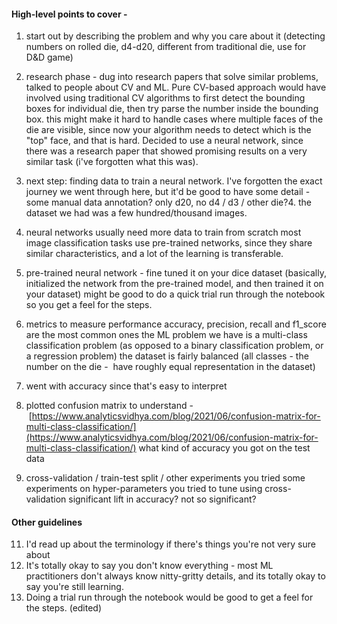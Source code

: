 #### High-level points to cover -
1. start out by describing the problem and why you care about it (detecting numbers on rolled die, d4-d20, different from traditional die, use for D&D game)  
2. research phase - dug into research papers that solve similar problems, talked to people about CV and ML.  Pure CV-based approach would have involved using traditional CV algorithms to first detect the bounding boxes for individual die, then try parse the number inside the bounding box. this might make it hard to handle cases where multiple faces of the die are visible, since now your algorithm needs to detect which is the "top" face, and that is hard. Decided to use a neural network, since there was a research paper that showed promising results on a very similar task (i've forgotten what this was).

3. next step: finding data to train a neural network.  I've forgotten the exact journey we went through here, but it'd be good to have some detail - some manual data annotation? only d20, no d4 / d3 / other die?4. the dataset we had was a few hundred/thousand images.  
4. neural networks usually need more data to train from scratch  most image classification tasks use pre-trained networks, since they share similar characteristics, and a lot of the learning is transferable.
5. pre-trained neural network - fine tuned it on your dice dataset (basically, initialized the network from the pre-trained model, and then trained it on your dataset) might be good to do a quick trial run through the notebook so you get a feel for the steps.
6. metrics to measure performance accuracy, precision, recall and f1_score are the most common ones the ML problem we have is a multi-class classification problem (as opposed to a binary classification problem, or a regression problem) the dataset is fairly balanced (all classes - the number on the die -  have roughly equal representation in the dataset)  
7. went with accuracy since that's easy to interpret  
8. plotted confusion matrix to understand - [https://www.analyticsvidhya.com/blog/2021/06/confusion-matrix-for-multi-class-classification/](https://www.analyticsvidhya.com/blog/2021/06/confusion-matrix-for-multi-class-classification/) what kind of accuracy you got on the test data
9. cross-validation / train-test split / other experiments you tried some experiments on hyper-parameters you tried to tune using cross-validation significant lift in accuracy? not so significant?
#### Other guidelines
11. I'd read up about the terminology if there's things you're not very sure about  
12. It's totally okay to say you don't know everything - most ML practitioners don't always know nitty-gritty details, and its totally okay to say you're still learning.  
13. Doing a trial run through the notebook would be good to get a feel for the steps. (edited) 
